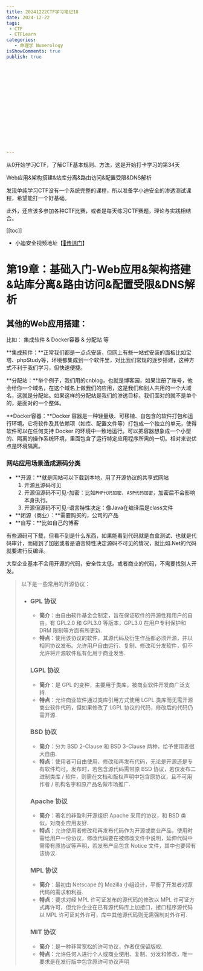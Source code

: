 ```yaml
---
title: 20241222CTF学习笔记18
date: 2024-12-22
tags:
 - CTF
 - CTFLearn
categories:
   - 命理学 Numerology
isShowComments: true
publish: true

















---
```


<Boxx/>

从0开始学习CTF，了解CTF基本规则、方法，这是开始打卡学习的第34天

Web应用&架构搭建&站库分离&路由访问&配置受限&DNS解析

发现单纯学习CTF没有一个系统完整的课程，所以准备学小迪安全的渗透测试课程，希望能打一个好基础。

此外，还应该多参加各种CTF比赛，或者是每天练习CTF赛题，理论与实践相结合。

[[toc]]

- 小迪安全视频地址【[🔗传送门]([https://www.bilibili.com/video/BV123yAYMEwb/)】

<!-- more -->

# 第19章：基础入门-Web应用&架构搭建&站库分离&路由访问&配置受限&DNS解析

## 其他的Web应用搭建：

比如：	集成软件	&	Docker容器	&	分配站	等

**集成软件：**正常我们都是一点点安装，但网上有些一站式安装的面板比如宝塔、phpStudy等，环境都集成到一个软件里，对比我们常规的逐步搭建，这种方式不利于我们学习，但快速便捷。

**分配站：**举个例子，我们用的cnblog，也就是博客园，如果注册了账号，他会给你一个域名，在这个域名上做我们的应用，这是我们和别人共用的一个大域名，这就是分配站。如果这样的分配站是我们的渗透目标，我们面对的就不是单个的，是面对的一个整体。

**Docker容器：**Docker 容器是一种轻量级、可移植、自包含的软件打包和运行环境。它将软件及其依赖项（如库、配置文件等）打包成一个独立的单元，使得软件可以在任何支持 Docker 的环境中一致地运行。可以把容器想象成一个小型的、隔离的操作系统环境，里面包含了运行特定应用程序所需的一切。相对来说优点是环境隔离。



### 网站应用场景造成源码分类

- **开源：**就是网站可以下载到本地，用了开源协议的共享式网站
  1. 开源且源码可见
  2. 开源但源码不可见-加密：比如`PHP代码加密`、`ASP代码加密`，加密后不会影响本身执行。
  3. 开源但源码不可见-语言特性决定：像Java在编译后是class文件
- **闭源（商业）：**需要购买的，公司的产品
- **自写：**比如自己的博客

有些源码可下载，但看不到是什么东西，如果能看到代码就是白盒测试、也就是代码审计，而碰到了加密或者是语言特性决定源码不可见的情况，就比如.Net的代码就要进行反编译。

大型企业基本不会用开源的代码，安全性太低。或者商业的代码，不需要找别人开发。

> 以下是一些常用的开源协议： 
>
> - ### GPL 协议
>
>   - **简介**：由自由软件基金会制定，旨在保证软件的开源性和用户的自由。有 GPL2.0 和 GPL3.0 等版本，GPL3.0 在用户专利保护和 DRM 限制等方面有所更新.
>   - **特点**：使用该协议的软件，其源代码及衍生作品都必须开源，并以相同协议发布。允许用户自由运行、复制、修改和分发软件，但不允许将开源软件私有化用于商业发售.
>
>   ### LGPL 协议
>
>   - **简介**：是 GPL 的变种，主要用于类库，被商业软件开发商广泛支持.
>   - **特点**：允许商业软件通过类库引用方式使用 LGPL 类库而无需开源商业软件代码，但如果修改了 LGPL 协议的代码，修改后的代码仍需开源.
>
>   ### BSD 协议
>
>   - **简介**：分为 BSD 2-Clause 和 BSD 3-Clause 两种，给予使用者很大自由.
>   - **特点**：使用者可自由使用、修改和再发布代码，无论是开源还是专有软件均可。发布时，若包含源代码需带原 BSD 协议，若仅发布二进制类库 / 软件，则需在文档和版权声明中包含原协议，且不可用作者 / 机构名字和原产品名做市场推广.
>
>   ### Apache 协议
>
>   - **简介**：著名的非盈利开源组织 Apache 采用的协议，和 BSD 类似，对商业应用友好.
>   - **特点**：允许使用者修改和再发布代码作为开源或商业产品，使用时需给用户一份协议，修改代码要在被修改文件中说明，延伸代码中需带有原协议等声明，若发布产品包含 Notice 文件，其中也要带有该协议.
>
>   ### MPL 协议
>
>   - **简介**：最初由 Netscape 的 Mozilla 小组设计，平衡了开发者对源代码的需求和利益.
>   - **特点**：要求对经 MPL 许可证发布的源代码的修改以 MPL 许可证方式再许可，但允许企业在已有源代码库上加接口，接口程序源代码以 MPL 许可证对外许可，库中其他源代码则无需强制对外许可.
>
>   ### MIT 协议
>
>   - **简介**：是一种非常宽松的许可协议，作者仅保留版权.
>   - **特点**：允许任何人进行个人或商业使用、复制、分发和修改，唯一要求是在发行版中包含原许可协议声明